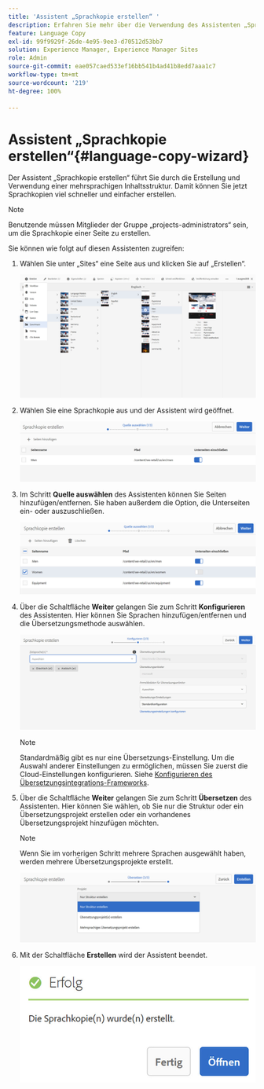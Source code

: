 ```yaml
---
title: 'Assistent „Sprachkopie erstellen“ '
description: Erfahren Sie mehr über die Verwendung des Assistenten „Sprachkopie erstellen“ in Adobe Experience Manager.
feature: Language Copy
exl-id: 99f9929f-26de-4e95-9ee3-d70512d53bb7
solution: Experience Manager, Experience Manager Sites
role: Admin
source-git-commit: eae057caed533ef16bb541b4ad41b8edd7aaa1c7
workflow-type: tm+mt
source-wordcount: '219'
ht-degree: 100%

---
```


# Assistent „Sprachkopie erstellen“{#language-copy-wizard}

Der Assistent „Sprachkopie erstellen“ führt Sie durch die Erstellung und Verwendung einer mehrsprachigen Inhaltsstruktur. Damit können Sie jetzt Sprachkopien viel schneller und einfacher erstellen.

>[!NOTE]
>
>Benutzende müssen Mitglieder der Gruppe „projects-administrators“ sein, um die Sprachkopie einer Seite zu erstellen.

Sie können wie folgt auf diesen Assistenten zugreifen:

1. Wählen Sie unter „Sites“ eine Seite aus und klicken Sie auf „Erstellen“.

   ![chlimage_1-9](assets/chlimage_1-9.jpeg)

1. Wählen Sie eine Sprachkopie aus und der Assistent wird geöffnet.

   ![chlimage_1-10](assets/chlimage_1-10.jpeg)

1. Im Schritt **Quelle auswählen** des Assistenten können Sie Seiten hinzufügen/entfernen. Sie haben außerdem die Option, die Unterseiten ein- oder auszuschließen.

   ![chlimage_1-11](assets/chlimage_1-11.jpeg)

1. Über die Schaltfläche **Weiter** gelangen Sie zum Schritt **Konfigurieren** des Assistenten. Hier können Sie Sprachen hinzufügen/entfernen und die Übersetzungsmethode auswählen.

   ![chlimage_1-12](assets/chlimage_1-12.jpeg)

   >[!NOTE]
   >
   >Standardmäßig gibt es nur eine Übersetzungs-Einstellung. Um die Auswahl anderer Einstellungen zu ermöglichen, müssen Sie zuerst die Cloud-Einstellungen konfigurieren. Siehe [Konfigurieren des Übersetzungsintegrations-Frameworks](/help/sites-administering/tc-tic.md).

1. Über die Schaltfläche **Weiter** gelangen Sie zum Schritt **Übersetzen** des Assistenten. Hier können Sie wählen, ob Sie nur die Struktur oder ein Übersetzungsprojekt erstellen oder ein vorhandenes Übersetzungsprojekt hinzufügen möchten.

   >[!NOTE]
   >
   >Wenn Sie im vorherigen Schritt mehrere Sprachen ausgewählt haben, werden mehrere Übersetzungsprojekte erstellt.

   ![chlimage_1-13](assets/chlimage_1-13.jpeg)

1. Mit der Schaltfläche **Erstellen** wird der Assistent beendet.

   ![chlimage_1-14](assets/chlimage_1-14.jpeg)
